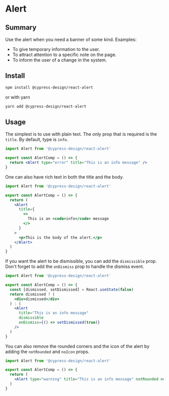 # Alert

## Summary

Use the alert when you need a banner of some kind.
Examples:

- To give temporary information to the user.
- To attract attention to a specific note on the page.
- To inform the user of a change in the system.

## Install

```bash
npm install @cypress-design/react-alert
```

or with yarn

```bash
yarn add @cypress-design/react-alert
```

## Usage

The simplest is to use with plain text. The only prop that is required is the `title`. By default, type is `info`.

```jsx live
import Alert from '@cypress-design/react-alert'

export const AlertComp = () => {
  return <Alert type="error" title="This is an info message" />
}
```

One can also have rich text in both the title and the body.

```jsx live
import Alert from '@cypress-design/react-alert'

export const AlertComp = () => {
  return (
    <Alert
      title={
        <>
          This is an <code>info</code> message
        </>
      }
    >
      <p>This is the body of the alert.</p>
    </Alert>
  )
}
```

If you want the alert to be dismissible, you can add the `dismissible` prop. Don't forget to add the `onDismiss` prop to handle the dismiss event.

```jsx live
import Alert from '@cypress-design/react-alert'

export const AlertComp = () => {
  const [dismissed, setDismissed] = React.useState(false)
  return dismissed ? (
    <div>dismissed</div>
  ) : (
    <Alert
      title="This is an info message"
      dismissible
      onDismiss={() => setDismissed(true)}
    />
  )
}
```

You can also remove the rounded corners and the icon of the alert by adding the `notRounded` and `noIcon` props.

```jsx live
import Alert from '@cypress-design/react-alert'

export const AlertComp = () => {
  return (
    <Alert type="warning" title="This is an info message" notRounded noIcon />
  )
}
```
